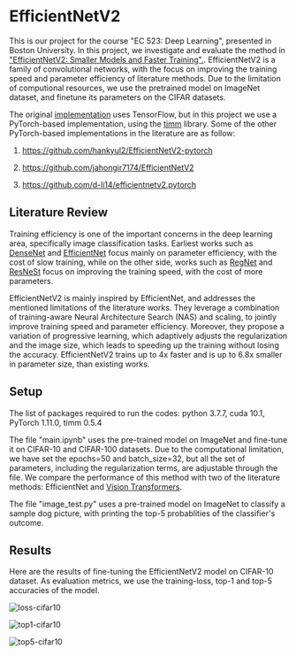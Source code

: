 # EfficientNetV2
This is our project for the course "EC 523: Deep Learning", presented in Boston University. In this project, we investigate and evaluate the method in ["EfficientNetV2: Smaller Models and Faster Training".](https://arxiv.org/abs/2104.00298). EfficientNetV2 is a family of convolutional networks, with the focus on improving the training speed and parameter efficiency of literature methods. Due to the limitation of computional resources, we use the pretrained model on ImageNet dataset, and finetune its parameters on the CIFAR datasets.

The original [implementation](https://github.com/google/automl/tree/master/efficientnetv2) uses TensorFlow, but in this project we use a PyTorch-based implementation, using the [timm](https://github.com/rwightman/pytorch-image-models) library. Some of the other PyTorch-based implementations in the literature are as follow:
1) https://github.com/hankyul2/EfficientNetV2-pytorch

2) https://github.com/jahongir7174/EfficientNetV2

3) https://github.com/d-li14/efficientnetv2.pytorch



## Literature Review
Training efficiency is one of the important concerns in the deep learning area, specifically image classification tasks. Earliest works such as [DenseNet](https://arxiv.org/abs/1608.06993) and [EfficientNet](https://arxiv.org/abs/1905.11946) focus mainly on parameter efficiency, with the cost of slow training, while on the other side, works such as [RegNet](https://arxiv.org/abs/2003.13678) and [ResNeSt](https://arxiv.org/abs/2004.08955) focus on improving the training speed, with the cost of more parameters. 

EfficientNetV2 is mainly inspired by EfficientNet, and addresses the mentioned limitations of the literature works. They leverage a combination of training-aware Neural Architecture Search (NAS) and scaling, to jointly improve training speed and parameter efficiency. Moreover, they propose a variation of progressive learning, which adaptively adjusts the regularization and the image size, which leads to speeding up the training without losing the accuracy. EfficientNetV2 trains up to 4x faster and is up to 6.8x smaller in parameter size, than existing works. 


## Setup
The list of packages required to run the codes: 
python 3.7.7, cuda 10.1, PyTorch 1.11.0, timm 0.5.4

The file "main.ipynb" uses the pre-trained model on ImageNet and fine-tune it on CIFAR-10 and CIFAR-100 datasets. Due to the computational limitation, we have set the epochs=50 and batch_size=32, but all the set of parameters, including the regularization terms, are adjustable through the file. We compare the performance of this method with two of the literature methods: EfficientNet and [Vision Transformers](https://arxiv.org/abs/2010.11929).

The file "image_test.py" uses a pre-trained model on ImageNet to classify a sample dog picture, with printing the top-5 probablities of the classifier's outcome. 

## Results
Here are the results of fine-tuning the EfficientNetV2 model on CIFAR-10 dataset. As evaluation metrics, we use the training-loss, top-1 and top-5 accuracies of the model.

![loss-cifar10](https://user-images.githubusercontent.com/47225763/167212696-9e7b3c83-e9f1-4200-a3c6-9d0e488b249d.png)

![top1-cifar10](https://user-images.githubusercontent.com/47225763/167212700-bc96c272-b74a-4713-8d0b-b559170f433e.png)

![top5-cifar10](https://user-images.githubusercontent.com/47225763/167212708-0c7b943a-09b1-43bf-a088-4daa5b411887.png)

